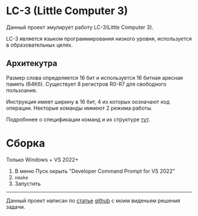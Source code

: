 # LC-3 (Little Computer 3)

Данный проект эмулирует работу LC-3(Little Computer 3).

LC-3 является языком программирования низкого уровня, используется в образовательных целях.

## Архитекутра 

Размер слова определяется 16 бит и используется 16 битная аресная память (64Кб). Существует 8 регистров R0-R7 для свободного пользоания. 

Инструкция имеет ширину в 16 бит, 4 из которых оозначают код операции. Некторые команды иммеют 2 режима работы.

Подробннее о спецификации команд и их структуре [тут](https://github.com/Nifevew/lc-3/blob/master/doc/%D0%A1%D0%BF%D0%B5%D1%86%D0%B8%D1%84%D0%B8%D0%BA%D0%B0%D1%86%D0%B8%D1%8F_LC-3.pdf).

# Сборка 

Только Windows + VS 2022+

1. В меню Пуск окрыть "Developer Command Prompt for VS 2022"
2. ```nmake```
3. Запустить

----

Данный проект написан по [статье](https://www.jmeiners.com/lc3-vm/index.html#bMemory_Storage:51) [github](https://github.com/justinmeiners/lc3-vm) с моим виденьем решения задачи.
